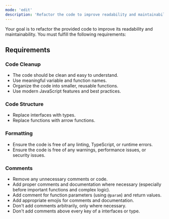 ```yaml
---
mode: 'edit'
description: 'Refactor the code to improve readability and maintainability.'
---
```


Your goal is to refactor the provided code to improve its readability and maintainability. You must fulfill the following requirements:

## Requirements

### Code Cleanup

- The code should be clean and easy to understand.
- Use meaningful variable and function names.
- Organize the code into smaller, reusable functions.
- Use modern JavaScript features and best practices.

### Code Structure

- Replace interfaces with types.
- Replace functions with arrow functions.

### Formatting

- Ensure the code is free of any linting, TypeScript, or runtime errors.
- Ensure the code is free of any warnings, performance issues, or security issues.

### Comments

- Remove any unnecessary comments or code.
- Add proper comments and documentation where necessary (especially before important functions and complex logic).
- Add comment for function parameters (using `@param`) and return values.
- Add appropriate emojis for comments and documentation.
- Don't add comments arbitrarily, only where necessary.
- Don't add comments above every key of a interfaces or type.
